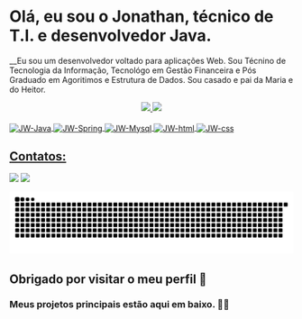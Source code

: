 # Olá, eu sou o Jonathan, técnico de T.I. e desenvolvedor Java.
__Eu sou um desenvolvedor voltado para aplicações Web. Sou Técnino de Tecnologia da Informação, Tecnológo em Gestão Financeira e Pós Graduado em Agoritimos e Estrutura de Dados. Sou casado e pai da Maria e do Heitor.

<div align="center">
  <a href="https://github.com/jonathan-wallaces">
  <img height="150" src="https://github-readme-stats.vercel.app/api?username=jonathan-wallaces&show_icons=true&theme=dracula&include_all_commits=true&count_private=true"/>
  <img height="150" src="https://github-readme-stats.vercel.app/api/top-langs/?username=jonathan-wallaces&layout=compact&langs_count=7&theme=dark"/>
</div>
  
<div style="display: inline_block"><br>
  <img align="center" alt="JW-Java" height="30" width="40" src="https://cdn.jsdelivr.net/gh/devicons/devicon/icons/java/java-original.svg">
  <img align="center" alt="JW-Spring" height="30" width="40" src="https://cdn.jsdelivr.net/gh/devicons/devicon/icons/spring/spring-original.svg">
  <img align="center" alt="JW-Mysql" height="30" width="40" src="https://cdn.jsdelivr.net/gh/devicons/devicon/icons/mysql/mysql-original-wordmark.svg">
  <img align="center" alt="JW-html" height="30" width="40" src="https://cdn.jsdelivr.net/gh/devicons/devicon/icons/html5/html5-original.svg">
  <img align="center" alt="JW-css" height="30" width="40" src="https://cdn.jsdelivr.net/gh/devicons/devicon/icons/css3/css3-original.svg">
</div>
  
  ## Contatos:
  <a href = "mailto:wallace97@outlook.com"><img src="https://img.shields.io/badge/Microsoft_Outlook-0078D4?style=for-the-badge&logo=microsoft-outlook&logoColor=white" target="_blank"></a>
  <a href="https://www.linkedin.com/in/jonathanwal" target="_blank"><img src="https://img.shields.io/badge/-LinkedIn-%230077B5?style=for-the-badge&logo=linkedin&logoColor=white" target="_blank"></a> 
 
    
 ![Snake animation](https://github.com/jonathan-wallaces/jonathan-wallaces/blob/output/github-contribution-grid-snake.svg)
    
 ## Obrigado por visitar o meu perfil :wave:

### Meus projetos principais estão aqui em baixo. 👨‍💻

